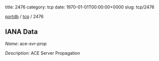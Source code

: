 title: 2476
category: tcp
date: 1970-01-01T00:00:00+0000
slug: tcp/2476

[portdb](/) / [tcp](/category/tcp.html) / 2476


## IANA Data

_Name:_ ace-svr-prop

_Description:_ ACE Server Propagation

